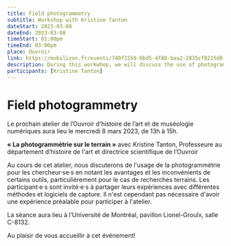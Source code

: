 ```yaml
---
title: Field photogrammetry
subtitle: Workshop with Kristine Tanton
dateStart: 2023-03-08
dateEnd: 2023-03-08
timeStart: 01:00pm
timeEnd: 03:00pm
place: Ouvroir
link: https://mobilizon.fr/events/740f1559-0bd5-4f88-baa2-2835cf0215d0
description: During this workwhop, we will discuss the use of photogrammetry for reserachers hilighting the advantages and drawbacks of certain tools, especially in the context of field research.
participants: [Kristine Tanton]
---
```


# Field photogrammetry

Le prochain atelier de l’Ouvroir d’histoire de l’art et de muséologie numériques aura lieu le mercredi 8 mars 2023, de 13h à 15h.

**« La photogrammétrie sur le terrain »** avec Kristine Tanton, Professeure au département d’histoire de l'art et directrice scientifique de l‘Ouvroir

Au cours de cet atelier, nous discuterons de l'usage de la photogrammétrie pour les chercheur·se·s en notant les avantages et les inconvénients de certains outils, particulièrement pour le cas de recherches terrains. Les participant·e·s sont invité·e·s à partager leurs expériences avec différentes méthodes et logiciels de capture. Il n'est cependant pas nécessaire d'avoir une expérience préalable pour participer à l'atelier.

La séance aura lieu à l’Université de Montréal, pavillon Lionel-Groulx, salle C-8132.

Au plaisir de vous accueillir à cet événement!
